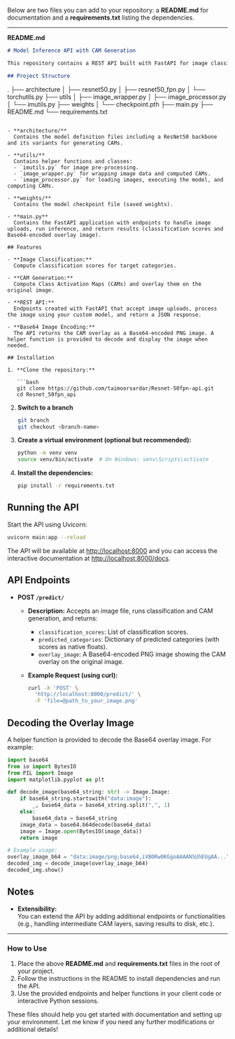 Below are two files you can add to your repository: a **README.md** for documentation and a **requirements.txt** listing the dependencies.

---

**README.md**

```markdown
# Model Inference API with CAM Generation

This repository contains a REST API built with FastAPI for image classification and Class Activation Map (CAM) generation using a custom neural network model. The API loads the model, processes an image (with scaling, CAM overlay, and classification), and returns the results as a JSON response including an overlay image (encoded in Base64).

## Project Structure

```
.
├── architecture
│   ├── resnet50.py
│   ├── resnet50_fpn.py
│   └── torchutils.py
├── utils
│   ├── image_wrapper.py
│   ├── image_processor.py
│   └── imutils.py
├── weights
│   └── checkpoint.pth
├── main.py
├── README.md
└── requirements.txt
```

- **architecture/**  
  Contains the model definition files including a ResNet50 backbone and its variants for generating CAMs.

- **utils/**  
  Contains helper functions and classes:
  - `imutils.py` for image pre-processing.
  - `image_wrapper.py` for wrapping image data and computed CAMs.
  - `image_processor.py` for loading images, executing the model, and computing CAMs.

- **weights/**  
  Contains the model checkpoint file (saved weights).

- **main.py**  
  Contains the FastAPI application with endpoints to handle image uploads, run inference, and return results (classification scores and Base64-encoded overlay image).

## Features

- **Image Classification:**  
  Compute classification scores for target categories.

- **CAM Generation:**  
  Compute Class Activation Maps (CAMs) and overlay them on the original image.

- **REST API:**  
  Endpoints created with FastAPI that accept image uploads, process the image using your custom model, and return a JSON response.

- **Base64 Image Encoding:**  
  The API returns the CAM overlay as a Base64-encoded PNG image. A helper function is provided to decode and display the image when needed.

## Installation

1. **Clone the repository:**

   ```bash
   git clone https://github.com/taimoorsardar/Resnet-50fpn-api.git
   cd Resnet_50fpn_api
   ```
2. **Switch to a branch**
      ```bash
   git branch
   git checkout <branch-name>
   ```
3. **Create a virtual environment (optional but recommended):**

   ```bash
   python -m venv venv
   source venv/bin/activate  # On Windows: venv\Scripts\activate
   ```

4. **Install the dependencies:**

   ```bash
   pip install -r requirements.txt
   ```

## Running the API

Start the API using Uvicorn:

```bash
uvicorn main:app --reload
```

The API will be available at [http://localhost:8000](http://localhost:8000) and you can access the interactive documentation at [http://localhost:8000/docs](http://localhost:8000/docs).

## API Endpoints

- **POST `/predict/`**  
  - **Description:** Accepts an image file, runs classification and CAM generation, and returns:
    - `classification_scores`: List of classification scores.
    - `predicted_categories`: Dictionary of predicted categories (with scores as native floats).
    - `overlay_image`: A Base64-encoded PNG image showing the CAM overlay on the original image.
  
  - **Example Request (using curl):**

    ```bash
    curl -X 'POST' \
      'http://localhost:8000/predict/' \
      -F 'file=@path_to_your_image.png'
    ```

## Decoding the Overlay Image

A helper function is provided to decode the Base64 overlay image. For example:

```python
import base64
from io import BytesIO
from PIL import Image
import matplotlib.pyplot as plt

def decode_image(base64_string: str) -> Image.Image:
    if base64_string.startswith("data:image"):
        _, base64_data = base64_string.split(",", 1)
    else:
        base64_data = base64_string
    image_data = base64.b64decode(base64_data)
    image = Image.open(BytesIO(image_data))
    return image

# Example usage:
overlay_image_b64 = "data:image/png;base64,iVBORw0KGgoAAAANSUhEUgAA..."
decoded_img = decode_image(overlay_image_b64)
decoded_img.show()
```

## Notes

- **Extensibility:**  
  You can extend the API by adding additional endpoints or functionalities (e.g., handling intermediate CAM layers, saving results to disk, etc.).


---

### How to Use

1. Place the above **README.md** and **requirements.txt** files in the root of your project.
2. Follow the instructions in the README to install dependencies and run the API.
3. Use the provided endpoints and helper functions in your client code or interactive Python sessions.

These files should help you get started with documentation and setting up your environment. Let me know if you need any further modifications or additional details!